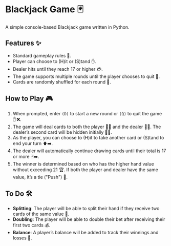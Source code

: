 # Blackjack Game 🃏

A simple console-based Blackjack game written in Python.

## Features ✨
- Standard gameplay rules 📝.
- Player can choose to (H)it or (S)tand ✋.
- Dealer hits until they reach 17 or higher 💳.
- The game supports multiple rounds until the player chooses to quit 🔁.
- Cards are randomly shuffled for each round 🔄.

## How to Play 🎮
1. When prompted, enter `(D)` to start a new round or `(Q)` to quit the game ✋❌.
2. The game will deal cards to both the player 🧑‍🦱 and the dealer 🧑‍💼. The dealer’s second card will be hidden initially 🕵️‍♂️.
3. As the player, you can choose to (H)it to take another card or (S)tand to end your turn ⬆️➡️.
4. The dealer will automatically continue drawing cards until their total is 17 or more 🃏➡️.
5. The winner is determined based on who has the higher hand value without exceeding 21 🏆. If both the player and dealer have the same value, it’s a tie ("Push") 🤝.

## To Do 🛠️
- **Splitting**: The player will be able to split their hand if they receive two cards of the same value 🔀.
- **Doubling**: The player will be able to double their bet after receiving their first two cards 💰.
- **Balance**: A player’s balance will be added to track their winnings and losses 💸.


